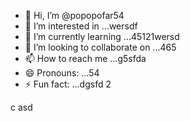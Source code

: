 - 👋 Hi, I’m @popopofar54
- 👀 I’m interested in ...wersdf
- 🌱 I’m currently learning ...45121wersd
- 💞️ I’m looking to collaborate on ...465
- 📫 How to reach me ...g5sfda
- 😄 Pronouns: ...54
- ⚡ Fun fact: ...dgsfd
2
<!---
popopofar/popopofar is a ✨ special ✨ repository because its `README.md` (this file) appears on your GitHub profile.ggf
You can click the Preview link to take a look at your changes.
--->
c
asd
